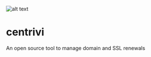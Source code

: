 ![alt text](https://pbs.twimg.com/profile_images/714798034471796736/DQrt4NxF.jpg "Centrivi")
# centrivi
An open source tool to manage domain and SSL renewals
